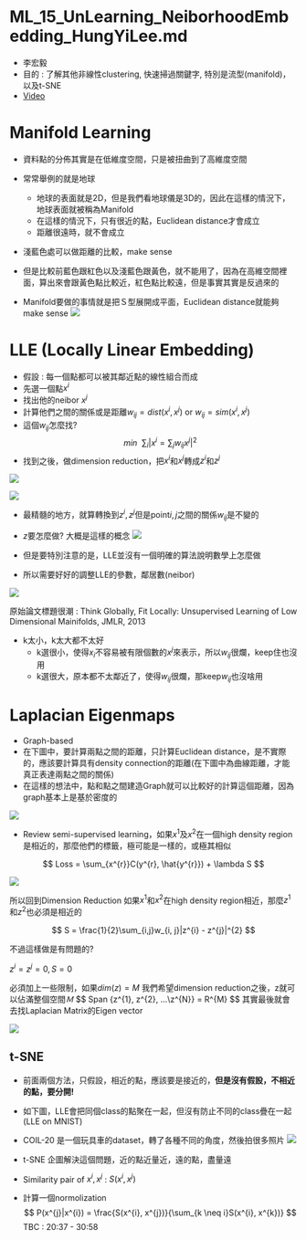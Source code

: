 # ML_15_UnLearning_NeiborhoodEmbedding_HungYiLee.md
* 李宏毅
* 目的 : 了解其他非線性clustering, 快速掃過關鍵字, 特別是流型(manifold)，以及t-SNE
* [Video](https://www.youtube.com/watch?v=GBUEjkpoxXc&list=PLJV_el3uVTsPy9oCRY30oBPNLCo89yu49&index=24)

# Manifold Learning
* 資料點的分佈其實是在低維度空間，只是被扭曲到了高維度空間
* 常常舉例的就是地球
  * 地球的表面就是2D，但是我們看地球儀是3D的，因此在這樣的情況下，地球表面就被稱為Manifold
  * 在這樣的情況下，只有很近的點，Euclidean distance才會成立
  * 距離很遠時，就不會成立

* 淺藍色處可以做距離的比較，make sense
* 但是比較前藍色跟紅色以及淺藍色跟黃色，就不能用了，因為在高維空間裡面，算出來會跟黃色點比較近，紅色點比較遠，但是事實其實是反過來的

* Manifold要做的事情就是把Ｓ型展開成平面，Euclidean distance就能夠make sense
<img src='./images/un_neibor_1.png'></img>

# LLE (Locally Linear Embedding)
* 假設 : 每一個點都可以被其鄰近點的線性組合而成
* 先選一個點$x^{i}$
* 找出他的neibor $x^{j}$
* 計算他們之間的關係或是距離$w_{ij} = dist(x^{i}, x^{j})$ or $w_{ij} = sim(x^{i}, x^{j})$
* 這個$w_{ij}$怎麼找? 
$$
min~~ \sum_{i} |x^{i} = \sum_{j}w_{ij}x^{j}|^{2}
$$
* 找到之後，做dimension reduction，把$x^{i}$和$x^{j}$轉成$z^{i}$和$z^{j}$

<img src='./images/un_neibor_2.png'></img>

<img src='./images/un_neibor_3.png'></img>

* 最精髓的地方，就算轉換到$z^{i}, z^{j}$但是point$i,j$之間的關係$w_{ij}$是不變的

* $z$要怎麼做? 大概是這樣的概念
<img src='./images/un_neibor_4.png'></img>
* 但是要特別注意的是，LLE並沒有一個明確的算法說明數學上怎麼做
* 所以需要好好的調整LLE的參數，鄰居數(neibor)

<img src='./images/un_neibor_5.png'></img>

原始論文標題很潮 : Think Globally, Fit Locally: Unsupervised Learning of Low Dimensional Mainifolds, JMLR, 2013

* k太小，k太大都不太好
  * k選很小，使得$x_i$不容易被有限個數的$x^{j}$來表示，所以$w_{ij}$很爛，keep住也沒用
  * k選很大，原本都不太鄰近了，使得$w_{ij}$很爛，那keep$w_{ij}$也沒啥用

# Laplacian Eigenmaps
* Graph-based
* 在下圖中，要計算兩點之間的距離，只計算Euclidean distance，是不實際的，應該要計算具有density connection的距離(在下圖中為曲線距離，才能真正表達兩點之間的關係)
* 在這樣的想法中，點和點之間建造Graph就可以比較好的計算這個距離，因為graph基本上是基於密度的

<img src='./images/un_neibor_6.png'></img>

* Review semi-supervised learning，如果$x^{1}$及$x^{2}$在一個high density region是相近的，那麼他們的標籤，極可能是一樣的，或極其相似

$$
Loss = \sum_{x^{r}}C(y^{r}, \hat{y^{r}}) + \lambda S
$$
  
<img src='./images/un_neibor_7.png'></img>

所以回到Dimension Reduction
如果$x^{1}$和$x^{2}$在high density region相近，那麼$z^{1}$和$z^{2}$也必須是相近的

$$
S = \frac{1}{2}\sum_{i,j}w_{i, j}|z^{i} - z^{j}|^{2}
$$

不過這樣做是有問題的?

$z^{i}=z^{j}=0, S=0$ 

必須加上一些限制，如果$dim(z)=M$
我們希望dimension reduction之後，z就可以佔滿整個空間$Ｍ$
$$
Span \{z^{1}, z^{2}, ...\z^{N}} = R^{M}
$$
其實最後就會去找Laplacian Matrix的Eigen vector

<img src='./images/un_neibor_8.png'></img>

## t-SNE
* 前面兩個方法，只假設，相近的點，應該要是接近的，**但是沒有假設，不相近的點，要分開!**
* 如下圖，LLE會把同個class的點聚在一起，但沒有防止不同的class疊在一起(LLE on MNIST)

* COIL-20 是一個玩具車的dataset，轉了各種不同的角度，然後拍很多照片
<img src='./images/un_neibor_9.png'></img>
* t-SNE 企圖解決這個問題，近的點近量近，遠的點，盡量遠
* Similarity pair of $x^{i},x^{j}$ :  $S(x^{i}, x^{j})$
* 計算一個normolization 
$$
P(x^{j}|x^{i}) = \frac{S(x^{i}, x^{j})}{\sum_{k \neq i}S(x^{i}, x^{k})}
$$
TBC : 20:37 - 30:58
